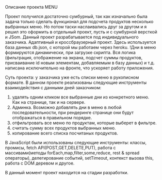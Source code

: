 Описание проекта MENU

Проект получился достаточно сумбурный, так как изначально была задача только сделать функционал для подсчета продуктов несколько выбранных меню. Но потом таски наслаивались друг за другом и я решил это оформить в отдельный проект, пусть и с сумбурной версткой и JSom.
Данный проект разрабатывается под индивидуального заказчика. Адаптивный и кроссбраузерный проект.
Здесь используется база данных db.json, с которой мы работаем через heroku.
!Дни в меню формируются динамически, при загрузке скрипта. Вся логика (фильтрация, отображение на экрана, подсчет суммы продуктов, присваивание id новым элементам, добавляемым в базу данных) и т.д. написана исключительно на фронте, что ускоряет работу приложения. 


Суть проекта: у заказчика уже есть списки меню в рукописном формате. В данном проекте реализованы следующие инструменты взаимодействия с данными дней заказчиком:
1. удалять одним кликом все выбранные дни из конкретного меню. Как на странице, так и на сервере.
2. Админка. Возможно добавлять дни в меню в любой последовательности, при рендеринге странице они будут отображаться в правильном порядке.
3. отфильтровать все меню по продуктам, которые выберет в фильтре.
4. считать сумму всех продуктов выбранных меню.
5. копирование всего списка посчитаных продуктов.

В JavaScript были использованы следующие инструменты: классы, промисы, fetch API(POST,GET,DELETE,PUT), работа с массивами(методы forEach,map,filter,some,reduce, rest & spread операторы), делегирование событий, setTimeout, контекст вызова this, работа с DOM деревом и другое.

В данный момент проект находится на стадии разработки.

